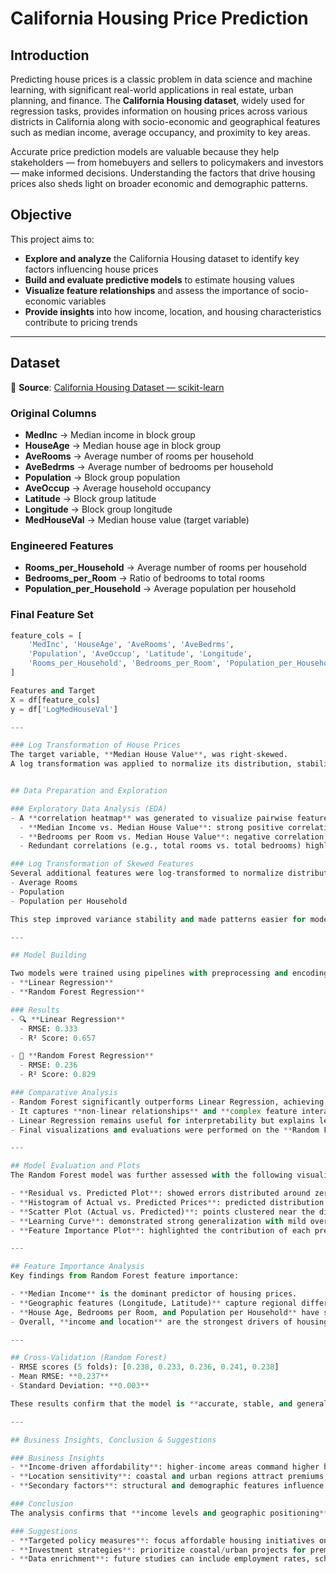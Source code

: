 # California Housing Price Prediction

## Introduction
Predicting house prices is a classic problem in data science and machine learning, with significant real-world applications in real estate, urban planning, and finance. The **California Housing dataset**, widely used for regression tasks, provides information on housing prices across various districts in California along with socio-economic and geographical features such as median income, average occupancy, and proximity to key areas.

Accurate price prediction models are valuable because they help stakeholders — from homebuyers and sellers to policymakers and investors — make informed decisions. Understanding the factors that drive housing prices also sheds light on broader economic and demographic patterns.

## Objective
This project aims to:

- **Explore and analyze** the California Housing dataset to identify key factors influencing house prices  
- **Build and evaluate predictive models** to estimate housing values  
- **Visualize feature relationships** and assess the importance of socio-economic variables  
- **Provide insights** into how income, location, and housing characteristics contribute to pricing trends  

---

## Dataset

📌 **Source**: [California Housing Dataset — scikit-learn](https://scikit-learn.org/stable/modules/generated/sklearn.datasets.fetch_california_housing.html)  

### Original Columns

- **MedInc** → Median income in block group  
- **HouseAge** → Median house age in block group  
- **AveRooms** → Average number of rooms per household  
- **AveBedrms** → Average number of bedrooms per household  
- **Population** → Block group population  
- **AveOccup** → Average household occupancy  
- **Latitude** → Block group latitude  
- **Longitude** → Block group longitude  
- **MedHouseVal** → Median house value (target variable)  

### Engineered Features
- **Rooms_per_Household** → Average number of rooms per household  
- **Bedrooms_per_Room** → Ratio of bedrooms to total rooms  
- **Population_per_Household** → Average population per household  

### Final Feature Set
```python
feature_cols = [
    'MedInc', 'HouseAge', 'AveRooms', 'AveBedrms',
    'Population', 'AveOccup', 'Latitude', 'Longitude',
    'Rooms_per_Household', 'Bedrooms_per_Room', 'Population_per_Household'
]

Features and Target
X = df[feature_cols]
y = df['LogMedHouseVal']

---

### Log Transformation of House Prices
The target variable, **Median House Value**, was right-skewed.  
A log transformation was applied to normalize its distribution, stabilize variance, and improve model performance.


## Data Preparation and Exploration

### Exploratory Data Analysis (EDA)
- A **correlation heatmap** was generated to visualize pairwise feature relationships.  
  - **Median Income vs. Median House Value**: strong positive correlation.  
  - **Bedrooms per Room vs. Median House Value**: negative correlation, possibly linked to overcrowding.  
  - Redundant correlations (e.g., total rooms vs. total bedrooms) highlighted the need for careful feature selection.

### Log Transformation of Skewed Features
Several additional features were log-transformed to normalize distributions and reduce the effect of extreme outliers:
- Average Rooms  
- Population  
- Population per Household  

This step improved variance stability and made patterns easier for models to capture.

---

## Model Building

Two models were trained using pipelines with preprocessing and encoding:
- **Linear Regression**
- **Random Forest Regression**

### Results
- 🔍 **Linear Regression**  
  - RMSE: 0.333  
  - R² Score: 0.657  

- 🌲 **Random Forest Regression**  
  - RMSE: 0.236  
  - R² Score: 0.829  

### Comparative Analysis
- Random Forest significantly outperforms Linear Regression, achieving lower RMSE and higher R².  
- It captures **non-linear relationships** and **complex feature interactions** common in housing data.  
- Linear Regression remains useful for interpretability but explains less variability overall.  
- Final visualizations and evaluations were performed on the **Random Forest model**.

---

## Model Evaluation and Plots
The Random Forest model was further assessed with the following visualizations:

- **Residual vs. Predicted Plot**: showed errors distributed around zero, confirming unbiased predictions.  
- **Histogram of Actual vs. Predicted Prices**: predicted distribution closely matched actual prices.  
- **Scatter Plot (Actual vs. Predicted)**: points clustered near the diagonal, with some spread at extremes.  
- **Learning Curve**: demonstrated strong generalization with mild overfitting, stabilizing as training size increased.  
- **Feature Importance Plot**: highlighted the contribution of each predictor.

---

## Feature Importance Analysis
Key findings from Random Forest feature importance:

- **Median Income** is the dominant predictor of housing prices.  
- **Geographic features (Longitude, Latitude)** capture regional differences (e.g., coastal vs. inland).  
- **House Age, Bedrooms per Room, and Population per Household** have smaller but notable contributions.  
- Overall, **income and location** are the strongest drivers of housing values.

---

## Cross-Validation (Random Forest)
- RMSE scores (5 folds): [0.238, 0.233, 0.236, 0.241, 0.238]  
- Mean RMSE: **0.237**  
- Standard Deviation: **0.003**  

These results confirm that the model is **accurate, stable, and generalizes well** across data splits.

---

## Business Insights, Conclusion & Suggestions

### Business Insights
- **Income-driven affordability**: higher-income areas command higher housing prices.  
- **Location sensitivity**: coastal and urban regions attract premiums, while inland areas remain more affordable.  
- **Secondary factors**: structural and demographic features influence buyer preferences but play a supporting role.

### Conclusion
The analysis confirms that **income levels and geographic positioning** are the primary forces shaping California’s housing market. Other demographic and structural factors add nuance but are less influential.

### Suggestions
- **Targeted policy measures**: focus affordable housing initiatives on high-income, high-demand regions.  
- **Investment strategies**: prioritize coastal/urban projects for premium development, explore inland for affordable housing.  
- **Data enrichment**: future studies can include employment rates, school quality, and transport access for deeper insights.  
